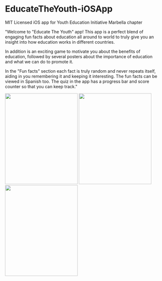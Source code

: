 # EducateTheYouth-iOSApp
MIT Licensed iOS app for Youth Education Initiative Marbella chapter

"Welcome to "Educate The Youth" app! This app is a perfect blend of engaging fun facts about education all around to world to truly give you an insight into how education works in different countries. 

In addition is an exciting game to motivate you about the benefits of education, followed by several posters about the importance of education and what we can do to promote it.

In the "Fun facts" section each fact is truly random and never repeats itself, aiding in you remembering it and keeping it interesting. The fun facts can be viewed in Spanish too. The quiz in the app has a progress bar and score counter so that you can keep track."





<img src="https://i.ibb.co/bWSMkDF/Simulator-Screen-Shot-i-Phone-11-Pro-Max-2020-11-24-at-23-37-15.png" width="240" height="300">
<img src="https://i.ibb.co/2jLbXsj/Simulator-Screen-Shot-i-Phone-11-Pro-Max-2020-11-22-at-22-09-59.png" width="240" height="300">
<img src="https://i.ibb.co/ggtP64k/Simulator-Screen-Shot-i-Phone-11-Pro-Max-2020-11-22-at-22-10-27.png" width="240" height="300">
